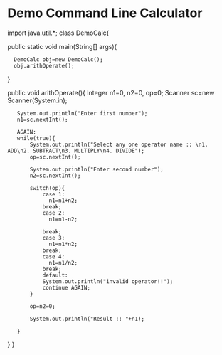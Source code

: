 # Demo Command Line Calculator
import java.util.*;
class DemoCalc{
   	
   public static void main(String[] args){
	  
	  DemoCalc obj=new DemoCalc();
	  obj.arithOperate();
	  
	  
   }
   
   public void arithOperate(){
	   Integer n1=0, n2=0, op=0;
	   Scanner sc=new Scanner(System.in);
	   
	   System.out.println("Enter first number");
       n1=sc.nextInt();
	   
	   AGAIN:
	   while(true){
		   System.out.println("Select any one operator name :: \n1. ADD\n2. SUBTRACT\n3. MULTIPLY\n4. DIVIDE");
		   op=sc.nextInt();
		   
		   System.out.println("Enter second number");
           n2=sc.nextInt();
		   
		   switch(op){
			   case 1:
			     n1=n1+n2;
			   break;
			   case 2:
			     n1=n1-n2;
				 
			   break;
			   case 3:
			     n1=n1*n2;
			   break;
			   case 4:
			     n1=n1/n2;
			   break;
			   default:
			   System.out.println("invalid operator!!");
			   continue AGAIN;
		   }  
		   
		   op=n2=0;
		   
		   System.out.println("Result :: "+n1);
		   
	   }
	   
   } 
   }

